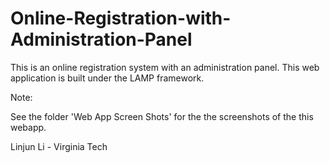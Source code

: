 # Online-Registration-with-Administration-Panel
This is an online registration system with an administration panel. This web application is built under the LAMP framework. 

Note:

See the folder 'Web App Screen Shots' for the the screenshots of the this webapp.

Linjun Li - 
Virginia Tech
